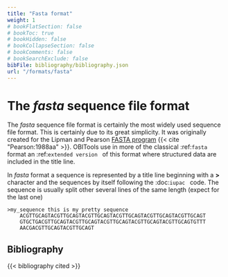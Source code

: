 ```yaml
---
title: "Fasta format"
weight: 1
# bookFlatSection: false
# bookToc: true
# bookHidden: false
# bookCollapseSection: false
# bookComments: false
# bookSearchExclude: false
bibFile: bibliography/bibliography.json 
url: "/formats/fasta"
---
```


# The *fasta* sequence file format

The *fasta* sequence file format is certainly the most widely used sequence file
format. This is certainly due to its great simplicity. It was originally created
for the Lipman and Pearson [FASTA program](https://en.wikipedia.org/wiki/FASTA) {{< cite "Pearson:1988aa" >}}.
OBITools use in more of the classical :ref:`fasta ` format an :ref:`extended
version ` of this format where structured data are included in the title line.

In *fasta* format a sequence is represented by a title line beginning with a **>** character and
the sequences by itself following the :doc:`iupac ` code. The sequence is usually split other 
several lines of the same length (expect for the last one) 

```
>my_sequence this is my pretty sequence
    ACGTTGCAGTACGTTGCAGTACGTTGCAGTACGTTGCAGTACGTTGCAGTACGTTGCAGT
    GTGCTGACGTTGCAGTACGTTGCAGTACGTTGCAGTACGTTGCAGTACGTTGCAGTGTTT
    AACGACGTTGCAGTACGTTGCAGT
```

## Bibliography

 {{< bibliography cited >}}